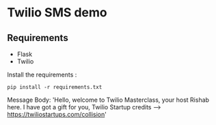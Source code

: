 # Twilio SMS demo

## Requirements

- Flask
- Twilio

Install the requirements :

```
pip install -r requirements.txt
```

Message Body:
'Hello, welcome to Twilio Masterclass, your host Rishab here. I have got a gift for you, Twilio Startup credits --> <https://twiliostartups.com/collision>'
